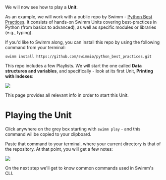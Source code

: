 We will now see how to play a **Unit**.

As an example, we will work with a public repo by Swimm - [Python Best Practices](https://github.com/swimmio/python_best_practices/). It consists of hands-on Swimm Units covering best-practices in Python (from basics to advanced), as well as specific modules or libraries (e.g., typing).

If you'd like to Swimm along, you can install this repo by using the following command from your terminal:

`swimm install https://github.com/swimmio/python_best_practices.git`

This repo includes a few Playlists. We will start the one called **Data structures and variables**, and specifically - look at its first Unit, **Printing with Indexes**:

![](https://github.com/swimmio/public/raw/master/screenshots/unit_view_not_started.png)

This page provides all relevant info in order to start this Unit.

# Playing the Unit
Click anywhere on the grey box starting with `swimm play` - and this command wil be copied to your clipboard.

Paste that command to your terminal, where your current directory is that of the repository. At that point, you will get a few notes:

![](https://github.com/swimmio/public/raw/master/screenshots/swimm_play.png)

On the next step we'll get to know common commands used in Swimm's CLI.

